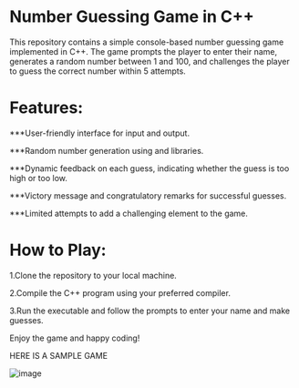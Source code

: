 # Number Guessing Game in C++
This repository contains a simple console-based number guessing game implemented in C++. The game prompts the player to enter their name, generates a random number between 1 and 100, and challenges the player to guess the correct number within 5 attempts.

# Features:
***User-friendly interface for input and output.

***Random number generation using and libraries.

***Dynamic feedback on each guess, indicating whether the guess is too high or too low.

***Victory message and congratulatory remarks for successful guesses.

***Limited attempts to add a challenging element to the game.

# How to Play:
1.Clone the repository to your local machine.

2.Compile the C++ program using your preferred compiler.

3.Run the executable and follow the prompts to enter your name and make guesses.

Enjoy the game and happy coding!

HERE IS A SAMPLE GAME 

![image](https://github.com/Payelipayel/Guessing-game/assets/151753856/89287978-7cce-451d-8ffd-13312ea6e94c)
